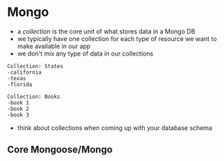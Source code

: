 # Mongo
* a _collection_ is the core unit of what stores data in a Mongo DB
* we typically have one collection for each type of resource we want to make available in our app
* we don't mix any type of data in our collections

```
Collection: States
-california
-texas
-florida

Collection: Books
-book 1
-book 2
-book 3
```

* think about collections when coming up with your database schema

## Core Mongoose/Mongo
